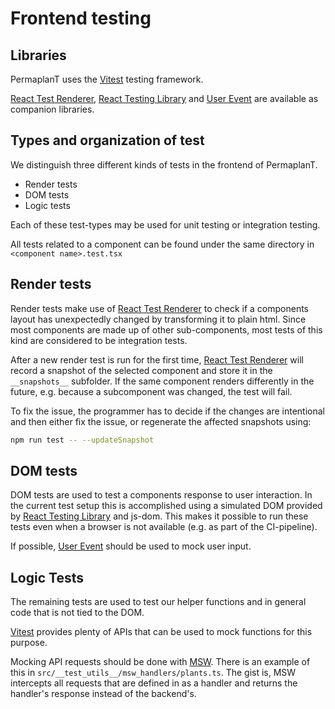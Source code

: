 # Frontend testing

## Libraries

PermaplanT uses the [Vitest](https://vitest.dev/) testing framework.

[React Test Renderer](https://legacy.reactjs.org/docs/test-renderer.html), [React Testing Library](https://testing-library.com/docs/react-testing-library/intro/) and [User Event](https://testing-library.com/docs/user-event/intro) are available as companion libraries.

## Types and organization of test

We distinguish three different kinds of tests in the frontend of PermaplanT.

- Render tests
- DOM tests
- Logic tests

Each of these test-types may be used for unit testing or integration testing.

All tests related to a component can be found under the same directory in `<component name>.test.tsx`

## Render tests

Render tests make use of [React Test Renderer](https://legacy.reactjs.org/docs/test-renderer.html) to check if a components layout has unexpectedly changed by transforming it to plain html.
Since most components are made up of other sub-components, most tests of this kind are considered to be integration tests.

After a new render test is run for the first time, [React Test Renderer](https://legacy.reactjs.org/docs/test-renderer.html) will record a snapshot of the selected component and store it in the `__snapshots__` subfolder.
If the same component renders differently in the future, e.g. because a subcomponent was changed, the test will fail.

To fix the issue, the programmer has to decide if the changes are intentional and then either fix the issue, or regenerate the affected snapshots using:

```bash
npm run test -- --updateSnapshot
```

## DOM tests

DOM tests are used to test a components response to user interaction.
In the current test setup this is accomplished using a simulated DOM provided by [React Testing Library](https://testing-library.com/docs/react-testing-library/intro/) and js-dom.
This makes it possible to run these tests even when a browser is not available (e.g. as part of the CI-pipeline).

If possible, [User Event](https://testing-library.com/docs/user-event/intro) should be used to mock user input.

## Logic Tests

The remaining tests are used to test our helper functions and in general code that is not tied to the DOM.

[Vitest](https://vitest.dev/) provides plenty of APIs that can be used to mock functions for this purpose.

Mocking API requests should be done with [MSW](https://mswjs.io/docs/).
There is an example of this in `src/__test_utils__/msw_handlers/plants.ts`.
The gist is, MSW intercepts all requests that are defined in as a handler and returns the handler's response instead of the backend's.
